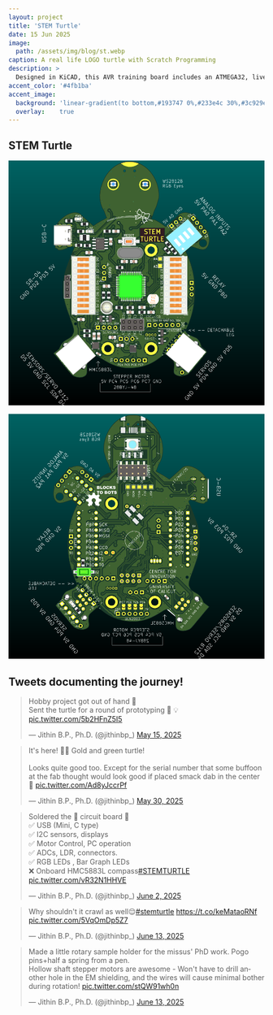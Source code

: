 ```yaml
---
layout: project
title: 'STEM Turtle'
date: 15 Jun 2025
image: 
  path: /assets/img/blog/st.webp
caption: A real life LOGO turtle with Scratch Programming
description: >
  Designed in KiCAD, this AVR training board includes an ATMEGA32, live control via laptop/android phones, many sensors, motors, and RGB LEDs to make STEM learning fun.
accent_color: '#4fb1ba'
accent_image:
  background: 'linear-gradient(to bottom,#193747 0%,#233e4c 30%,#3c929e 50%,#d5d5d4 70%,#cdccc8 100%)'
  overlay:    true
---
```


## STEM Turtle

![](/assets/img/blog/stemturtle.png)

![](/assets/img/blog/stemturtle2.png)


## Tweets documenting the journey!

<blockquote class="twitter-tweet"><p lang="en" dir="ltr">Hobby project got out of hand 🤡<br>Sent the turtle for a round of prototyping 🐢 💡 <a href="https://t.co/5b2HFnZ5I5">pic.twitter.com/5b2HFnZ5I5</a></p>&mdash; Jithin B.P., Ph.D. (@jithinbp_) <a href="https://twitter.com/jithinbp_/status/1923091379418198068?ref_src=twsrc%5Etfw">May 15, 2025</a></blockquote> <script async src="https://platform.twitter.com/widgets.js" charset="utf-8"></script> 

<blockquote class="twitter-tweet"><p lang="en" dir="ltr">It&#39;s here! 🎉🎉 Gold and green turtle!<br><br>Looks quite good too. Except for the serial number that some buffoon at the fab thought would look good if placed smack dab in the center 🥹 <a href="https://t.co/Ad8yJccrPf">pic.twitter.com/Ad8yJccrPf</a></p>&mdash; Jithin B.P., Ph.D. (@jithinbp_) <a href="https://twitter.com/jithinbp_/status/1928448944083816941?ref_src=twsrc%5Etfw">May 30, 2025</a></blockquote> <script async src="https://platform.twitter.com/widgets.js" charset="utf-8"></script> 

<blockquote class="twitter-tweet"><p lang="en" dir="ltr">Soldered the 🐢 circuit board 🎉 <br>✅ USB (Mini, C type)<br>✅ I2C sensors, displays<br>✅ Motor Control, PC operation<br>✅ ADCs, LDR, connectors.<br>✅ RGB LEDs , Bar Graph LEDs<br>❌ Onboard HMC5883L compass<a href="https://twitter.com/hashtag/STEMTURTLE?src=hash&amp;ref_src=twsrc%5Etfw">#STEMTURTLE</a> <a href="https://t.co/vR32N1HHVE">pic.twitter.com/vR32N1HHVE</a></p>&mdash; Jithin B.P., Ph.D. (@jithinbp_) <a href="https://twitter.com/jithinbp_/status/1929506260136677394?ref_src=twsrc%5Etfw">June 2, 2025</a></blockquote> <script async src="https://platform.twitter.com/widgets.js" charset="utf-8"></script> 

<blockquote class="twitter-tweet"><p lang="en" dir="ltr">Why shouldn&#39;t it crawl as well😌<a href="https://twitter.com/hashtag/stemturtle?src=hash&amp;ref_src=twsrc%5Etfw">#stemturtle</a> <a href="https://t.co/keMataoRNf">https://t.co/keMataoRNf</a> <a href="https://t.co/5VqOmDp5Z7">pic.twitter.com/5VqOmDp5Z7</a></p>&mdash; Jithin B.P., Ph.D. (@jithinbp_) <a href="https://twitter.com/jithinbp_/status/1933437783752028307?ref_src=twsrc%5Etfw">June 13, 2025</a></blockquote> <script async src="https://platform.twitter.com/widgets.js" charset="utf-8"></script> 

<blockquote class="twitter-tweet"><p lang="en" dir="ltr">Made a little rotary sample holder for the missus&#39; PhD work. Pogo pins+half a spring from a pen.<br>Hollow shaft stepper motors are awesome - Won&#39;t have to drill another hole in the EM shielding, and the wires will cause minimal bother during rotation! <a href="https://t.co/stQW91wh0n">pic.twitter.com/stQW91wh0n</a></p>&mdash; Jithin B.P., Ph.D. (@jithinbp_) <a href="https://twitter.com/jithinbp_/status/1933455439758606666?ref_src=twsrc%5Etfw">June 13, 2025</a></blockquote> <script async src="https://platform.twitter.com/widgets.js" charset="utf-8"></script> 

